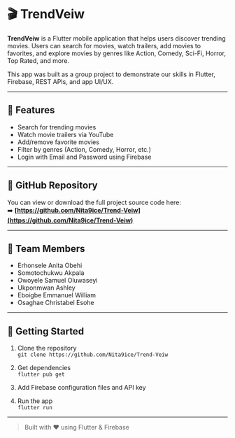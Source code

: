 # 🎬 TrendVeiw

**TrendVeiw** is a Flutter mobile application that helps users discover trending movies. Users can search for movies, watch trailers, add movies to favorites, and explore movies by genres like Action, Comedy, Sci-Fi, Horror, Top Rated, and more.

This app was built as a group project to demonstrate our skills in Flutter, Firebase, REST APIs, and app UI/UX.

---

## 🔑 Features

- Search for trending movies
- Watch movie trailers via YouTube
- Add/remove favorite movies
- Filter by genres (Action, Comedy, Horror, etc.)
- Login with Email and Password using Firebase

---

## 📁 GitHub Repository

You can view or download the full project source code here:  
➡️ **[https://github.com/Nita9ice/Trend-Veiw](https://github.com/Nita9ice/Trend-Veiw)**

---

## 👥 Team Members

- Erhonsele Anita Obehi  
- Somotochukwu Akpala
- Owoyele Samuel Oluwaseyi
- Ukponmwan Ashley
- Eboigbe Emmanuel William
- Osaghae Christabel Esohe


---

## 📲 Getting Started

1. Clone the repository  
   `git clone https://github.com/Nita9ice/Trend-Veiw`

2. Get dependencies  
   `flutter pub get`

3. Add Firebase configuration files and API key

4. Run the app  
   `flutter run`

---

> Built with ❤️ using Flutter & Firebase
